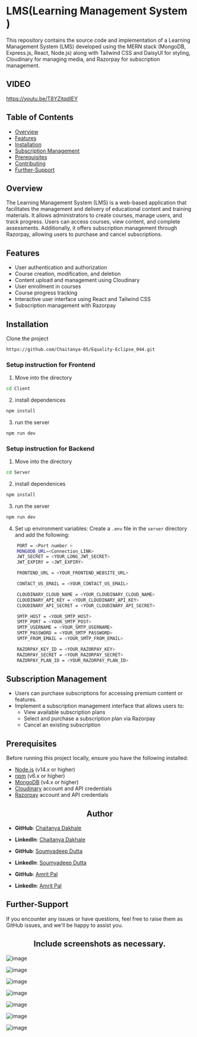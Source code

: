 # LMS(Learning Management System )

This repository contains the source code and implementation of a Learning Management System (LMS) developed using the MERN stack (MongoDB, Express.js, React, Node.js) along with Tailwind CSS and DaisyUI for styling, Cloudinary for managing media, and Razorpay for subscription management.

## VIDEO 

https://youtu.be/T8YZitqdlEY

## Table of Contents

- [Overview](#overview)
- [Features](#features)
- [Installation](#installation)
- [Subscription Management](#subscription-management)
- [Prerequisites](#prerequisites)
- [Contributing](#contributing)
- [Further-Support](#further-support)

## Overview

The Learning Management System (LMS) is a web-based application that facilitates the management and delivery of educational content and training materials. It allows administrators to create courses, manage users, and track progress. Users can access courses, view content, and complete assessments. Additionally, it offers subscription management through Razorpay, allowing users to purchase and cancel subscriptions.

## Features

- User authentication and authorization
- Course creation, modification, and deletion
- Content upload and management using Cloudinary
- User enrollment in courses
- Course progress tracking
- Interactive user interface using React and Tailwind CSS
- Subscription management with Razorpay

## Installation

 Clone the project 

```bash
https://github.com/Chaitanya-05/Equality-Eclipse_044.git
```

### Setup instruction  for Frontend

1. Move into the directory

```bash
cd Client
```
2. install  dependenices

```bash
npm install
```
3.  run the server

```bash
npm run dev
```

### Setup instruction  for Backend

1. Move into the directory

```bash
cd Server
```
2. install  dependenices

```bash
npm install
```
3.  run the server

```bash
npm run dev
```
4.  Set up environment variables:
   Create a `.env` file in the `server` directory and add the following:

```bash
    PORT = <Port number >
    MONGODB_URL=<Connection_LINK>
    JWT_SECRET = <YOUR_LONG_JWT_SECRET>
    JWT_EXPIRY = <JWT_EXPIRY>

    FRONTEND_URL = <YOUR_FRONTEND_WEBSITE_URL>

    CONTACT_US_EMAIL = <YOUR_CONTACT_US_EMAIL>

    CLOUDINARY_CLOUD_NAME = <YOUR_CLOUDINARY_CLOUD_NAME>
    CLOUDINARY_API_KEY = <YOUR_CLOUDINARY_API_KEY>
    CLOUDINARY_API_SECRET = <YOUR_CLOUDINARY_API_SECRET>

    SMTP_HOST = <YOUR_SMTP_HOST>
    SMTP_PORT = <YOUR_SMTP_POST>
    SMTP_USERNAME = <YOUR_SMTP_USERNAME>
    SMTP_PASSWORD = <YOUR_SMTP_PASSWORD>
    SMTP_FROM_EMAIL = <YOUR_SMTP_FROM_EMAIL>

    RAZORPAY_KEY_ID = <YOUR_RAZORPAY_KEY>
    RAZORPAY_SECRET = <YOUR_RAZORPAY_SECRET>
    RAZORPAY_PLAN_ID = <YOUR_RAZORPAY_PLAN_ID>
```

## Subscription Management

- Users can purchase subscriptions for accessing premium content or features.
- Implement a subscription management interface that allows users to:
  - View available subscription plans
  - Select and purchase a subscription plan via Razorpay
  - Cancel an existing subscription


## Prerequisites

Before running this project locally, ensure you have the following installed:

- [Node.js](https://nodejs.org/) (v14.x or higher)
- [npm](https://www.npmjs.com/) (v6.x or higher)
- [MongoDB](https://www.mongodb.com/) (v4.x or higher)
- [Cloudinary](https://cloudinary.com/) account and API credentials
- [Razorpay](https://razorpay.com/) account and API credentials

<h2 align="center">Author</h2>

- **GitHub**: [Chaitanya Dakhale](https://github.com/Chaitanya-05)
- **LinkedIn**: [Chaitanya	Dakhale](https://www.linkedin.com/in/chaitanyadakhale/)

- **GitHub**: [Soumyadeep Dutta](https://github.com/soumyadeepdutta7)
- **LinkedIn**: [Soumyadeep Dutta](https://www.linkedin.com/in/soumyadeep-dutta-b142581a1/)

- **GitHub**: [Amrit Pal](https://github.com/Amrit-786)
- **LinkedIn**: [Amrit Pal	](https://www.linkedin.com/in/amrit-pal-singh-18a072252)

## Further-Support

If you encounter any issues or have questions, feel free to raise them as GitHub issues, and we'll be happy to assist you.


<h2 align="center">Include screenshots as necessary.</h2>

![image](https://github.com/Chaitanya-05/Equality-Eclipse_044/blob/main/Client/src/Assets/Screenshot/1.png)

![image](https://github.com/Chaitanya-05/Equality-Eclipse_044/blob/main/Client/src/Assets/Screenshot/2.png)

![image](https://github.com/Chaitanya-05/Equality-Eclipse_044/blob/main/Client/src/Assets/Screenshot/3.png)

![image](https://github.com/Chaitanya-05/Equality-Eclipse_044/blob/main/Client/src/Assets/Screenshot/4.png)

![image](https://github.com/Chaitanya-05/Equality-Eclipse_044/blob/main/Client/src/Assets/Screenshot/5.png)

![image](https://github.com/Chaitanya-05/Equality-Eclipse_044/blob/main/Client/src/Assets/Screenshot/6.png)

![image](https://github.com/Chaitanya-05/Equality-Eclipse_044/blob/main/Client/src/Assets/Screenshot/7.png)


